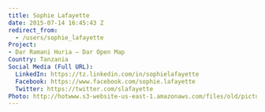 ```yaml
---
title: Sophie Lafayette
date: 2015-07-14 16:45:43 Z
redirect_from:
  - /users/sophie_lafayette
Project:
- Dar Ramani Huria — Dar Open Map
Country: Tanzania
Social Media (Full URL):
  LinkedIn: https://tz.linkedin.com/in/sophielafayette
  Facebook: https://www.facebook.com/sophie.lafayette
  Twitter: https://twitter.com/slafayette
Photo: http://hotwww.s3-website-us-east-1.amazonaws.com/files/old/pictures/picture-311-1437125294.jpg
---
```



